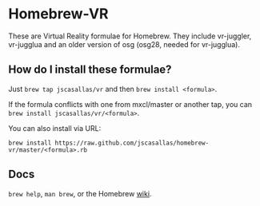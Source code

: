 Homebrew-VR
==============
These are Virtual Reality formulae for Homebrew. They include vr-juggler, vr-jugglua and
an older version of osg (osg28, needed for vr-jugglua).

How do I install these formulae?
--------------------------------
Just `brew tap jscasallas/vr` and then `brew install <formula>`.

If the formula conflicts with one from mxcl/master or another tap, you can `brew install jscasallas/vr/<formula>`.

You can also install via URL:

```
brew install https://raw.github.com/jscasallas/homebrew-vr/master/<formula>.rb
```

Docs
----
`brew help`, `man brew`, or the Homebrew [wiki][].

[wiki]:http://wiki.github.com/mxcl/homebrew
